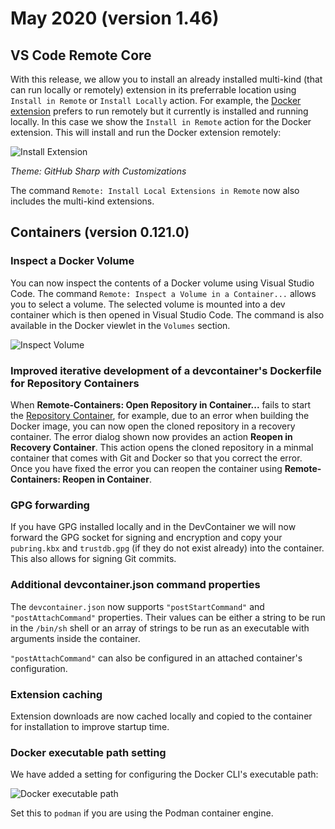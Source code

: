 # May 2020 (version 1.46)

## VS Code Remote Core

With this release, we allow you to install an already installed multi-kind (that can run locally or remotely) extension in its preferrable location using `Install in Remote` or `Install Locally` action. For example, the [Docker extension](https://marketplace.visualstudio.com/items?itemName=ms-azuretools.vscode-docker) prefers to run remotely but it currently is installed and running locally. In this case we show the `Install in Remote` action for the Docker extension. This will install and run the Docker extension remotely:

![Install Extension](images/1_46/extensions-install-preferred.png)

*Theme: GitHub Sharp with Customizations*

The command `Remote: Install Local Extensions in Remote` now also includes the multi-kind extensions.

## Containers (version 0.121.0)

### Inspect a Docker Volume

You can now inspect the contents of a Docker volume using Visual Studio Code. The command `Remote: Inspect a Volume in a Container...` allows you to select a volume. The selected volume is mounted into a dev container which is then opened in Visual Studio Code. The command is also available in the Docker viewlet in the `Volumes` section.

![Inspect Volume](images/1_46/inspect-volume.png)

### Improved iterative development of a devcontainer's Dockerfile for Repository Containers

When **Remote-Containers: Open Repository in Container...** fails to start the [Repository Container](https://code.visualstudio.com/docs/remote/containers#_quick-start-open-a-git-repository-or-github-pr-in-an-isolated-container-volume), for example, due to an error when building the Docker image, you can now open the cloned repository in a recovery container. The error dialog shown now provides an action **Reopen in Recovery Container**. This action opens the cloned repository in a minmal container that comes with Git and Docker so that you correct the error. Once you have fixed the error you can reopen the container using **Remote-Containers: Reopen in Container**.

### GPG forwarding

If you have GPG installed locally and in the DevContainer we will now forward the GPG socket for signing and encryption and copy your `pubring.kbx` and `trustdb.gpg` (if they do not exist already) into the container. This also allows for signing Git commits.

### Additional devcontainer.json command properties

The `devcontainer.json` now supports `"postStartCommand"` and `"postAttachCommand"` properties. Their values can be either a string to be run in the `/bin/sh` shell or an array of strings to be run as an executable with arguments inside the container.

`"postAttachCommand"` can also be configured in an attached container's configuration.

### Extension caching

Extension downloads are now cached locally and copied to the container for installation to improve startup time.

### Docker executable path setting

We have added a setting for configuring the Docker CLI's executable path:

![Docker executable path](images/1_46/docker-path.png)

Set this to `podman` if you are using the Podman container engine.
